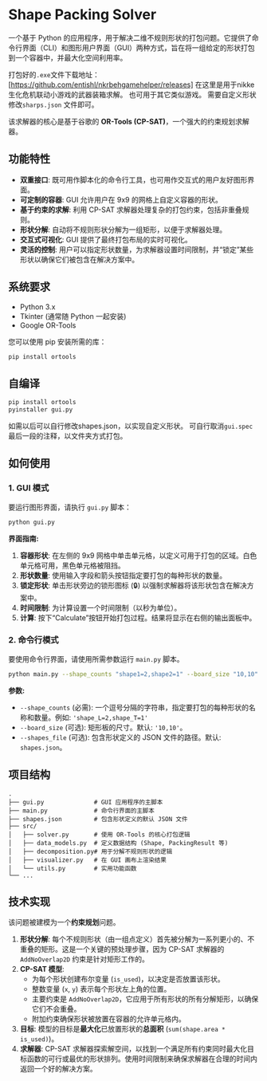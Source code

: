 # Shape Packing Solver

一个基于 Python 的应用程序，用于解决二维不规则形状的打包问题。它提供了命令行界面（CLI）和图形用户界面（GUI）两种方式，旨在将一组给定的形状打包到一个容器中，并最大化空间利用率。

打包好的`.exe`文件下载地址：[https://github.com/entishl/nkrbehgamehelper/releases]
在这里是用于nikke 生化危机联动小游戏的武器装箱求解。
也可用于其它类似游戏。
需要自定义形状修改`sharps.json` 文件即可。

该求解器的核心是基于谷歌的 **OR-Tools (CP-SAT)**，一个强大的约束规划求解器。

## 功能特性

- **双重接口**: 既可用作脚本化的命令行工具，也可用作交互式的用户友好图形界面。
- **可定制的容器**: GUI 允许用户在 9x9 的网格上自定义容器的形状。
- **基于约束的求解**: 利用 CP-SAT 求解器处理复杂的打包约束，包括非重叠规则。
- **形状分解**: 自动将不规则形状分解为一组矩形，以便于求解器处理。
- **交互式可视化**: GUI 提供了最终打包布局的实时可视化。
- **灵活的控制**: 用户可以指定形状数量，为求解器设置时间限制，并“锁定”某些形状以确保它们被包含在解决方案中。

## 系统要求

- Python 3.x
- Tkinter (通常随 Python 一起安装)
- Google OR-Tools

您可以使用 pip 安装所需的库：

```bash
pip install ortools
```

## 自编译

```bash
pip install ortools
pyinstaller gui.py
```

如需以后可以自行修改shapes.json，以实现自定义形状。
可自行取消`gui.spec`最后一段的注释，以文件夹方式打包。

## 如何使用

### 1. GUI 模式

要运行图形界面，请执行 `gui.py` 脚本：

```bash
python gui.py
```

**界面指南:**

1.  **容器形状**: 在左侧的 9x9 网格中单击单元格，以定义可用于打包的区域。白色单元格可用，黑色单元格被阻挡。
2.  **形状数量**: 使用输入字段和箭头按钮指定要打包的每种形状的数量。
3.  **锁定形状**: 单击形状旁边的锁形图标 (🔒) 以强制求解器将该形状包含在解决方案中。
4.  **时间限制**: 为计算设置一个时间限制（以秒为单位）。
5.  **计算**: 按下“Calculate”按钮开始打包过程。结果将显示在右侧的输出面板中。

### 2. 命令行模式

要使用命令行界面，请使用所需参数运行 `main.py` 脚本。

```bash
python main.py --shape_counts "shape1=2,shape2=1" --board_size "10,10"
```

**参数:**

-   `--shape_counts` (必需): 一个逗号分隔的字符串，指定要打包的每种形状的名称和数量。例如: `'shape_L=2,shape_T=1'`
-   `--board_size` (可选): 矩形板的尺寸。默认: `'10,10'`。
-   `--shapes_file` (可选): 包含形状定义的 JSON 文件的路径。默认: `shapes.json`。

## 项目结构

```
.
├── gui.py              # GUI 应用程序的主脚本
├── main.py             # 命令行界面的主脚本
├── shapes.json         # 包含形状定义的默认 JSON 文件
├── src/
│   ├── solver.py       # 使用 OR-Tools 的核心打包逻辑
│   ├── data_models.py  # 定义数据结构 (Shape, PackingResult 等)
│   ├── decomposition.py# 用于分解不规则形状的逻辑
│   ├── visualizer.py   # 在 GUI 画布上渲染结果
│   └── utils.py        # 实用功能函数
└── ...
```

## 技术实现

该问题被建模为一个**约束规划**问题。

1.  **形状分解**: 每个不规则形状（由一组点定义）首先被分解为一系列更小的、不重叠的矩形。这是一个关键的预处理步骤，因为 CP-SAT 求解器的 `AddNoOverlap2D` 约束是针对矩形工作的。
2.  **CP-SAT 模型**:
    -   为每个形状创建布尔变量 (`is_used`)，以决定是否放置该形状。
    -   整数变量 (`x`, `y`) 表示每个形状左上角的位置。
    -   主要约束是 `AddNoOverlap2D`，它应用于所有形状的所有分解矩形，以确保它们不会重叠。
    -   附加约束确保形状被放置在容器的允许单元格内。
3.  **目标**: 模型的目标是**最大化**已放置形状的**总面积** (`sum(shape.area * is_used)`)。
4.  **求解器**: CP-SAT 求解器探索解空间，以找到一个满足所有约束同时最大化目标函数的可行或最优的形状排列。使用时间限制来确保求解器在合理的时间内返回一个好的解决方案。